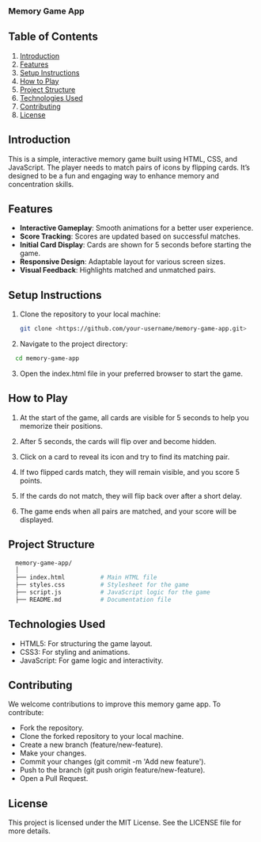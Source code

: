 ### Memory Game App

## Table of Contents

1. [Introduction](#introduction)
2. [Features](#features)
3. [Setup Instructions](#setup-instructions)
4. [How to Play](#how-to-play)
5. [Project Structure](#project-structure)
6. [Technologies Used](#technologies-used)
7. [Contributing](#contributing)
8. [License](#license)

## Introduction

This is a simple, interactive memory game built using HTML, CSS, and JavaScript. The player needs to match pairs of icons by flipping cards. It’s designed to be a fun and engaging way to enhance memory and concentration skills.

## Features

- **Interactive Gameplay**: Smooth animations for a better user experience.
- **Score Tracking**: Scores are updated based on successful matches.
- **Initial Card Display**: Cards are shown for 5 seconds before starting the game.
- **Responsive Design**: Adaptable layout for various screen sizes.
- **Visual Feedback**: Highlights matched and unmatched pairs.

## Setup Instructions

1. Clone the repository to your local machine:

   ```bash
   git clone <https://github.com/your-username/memory-game-app.git>

2. Navigate to the project directory:

  ```bash
    cd memory-game-app
  ```

3. Open the index.html file in your preferred browser to start the game.

## How to Play

1. At the start of the game, all cards are visible for 5 seconds to help you memorize their positions.
2. After 5 seconds, the cards will flip over and become hidden.

3. Click on a card to reveal its icon and try to find its matching pair.
4. If two flipped cards match, they will remain visible, and you score 5 points.
5. If the cards do not match, they will flip back over after a short delay.
6. The game ends when all pairs are matched, and your score will be displayed.

## Project Structure

```bash
  memory-game-app/
  │
  ├── index.html          # Main HTML file
  ├── styles.css          # Stylesheet for the game
  ├── script.js           # JavaScript logic for the game
  ├── README.md           # Documentation file
```

## Technologies Used

- HTML5: For structuring the game layout.
- CSS3: For styling and animations.
- JavaScript: For game logic and interactivity.

## Contributing

We welcome contributions to improve this memory game app. To contribute:

- Fork the repository.
- Clone the forked repository to your local machine.
- Create a new branch (feature/new-feature).
- Make your changes.
- Commit your changes (git commit -m 'Add new feature').
- Push to the branch (git push origin feature/new-feature).
- Open a Pull Request.

## License

This project is licensed under the MIT License. See the LICENSE file for more details.
